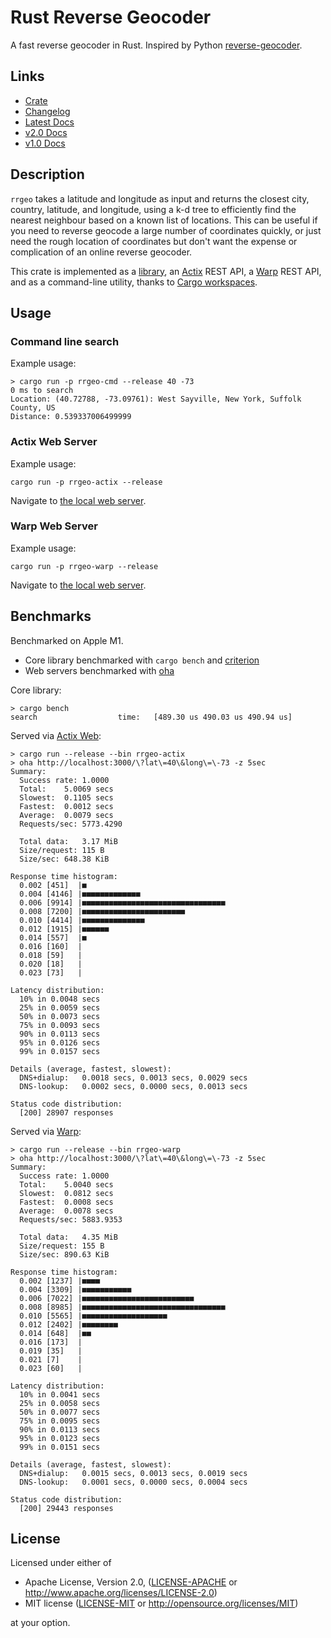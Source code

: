 # Rust Reverse Geocoder
A fast reverse geocoder in Rust. Inspired by Python [reverse-geocoder](https://github.com/thampiman/reverse-geocoder).

## Links

- [Crate](https://crates.io/crates/reverse_geocoder)
- [Changelog](CHANGELOG.md)
- [Latest Docs](https://docs.rs/reverse_geocoder/)
- [v2.0 Docs](https://docs.rs/reverse_geocoder/2.0.0/reverse_geocoder/index.html)
- [v1.0 Docs](https://docs.rs/reverse_geocoder/1.0.1/reverse_geocoder/)

## Description

`rrgeo` takes a latitude and longitude as input and returns the closest city, country, latitude, and longitude, using a k-d tree to efficiently find the nearest neighbour based on a known list of locations. This can be useful if you need to reverse geocode a large number of coordinates quickly, or just need the rough location of coordinates but don't want the expense or complication of an online reverse geocoder.

This crate is implemented as a [library](https://crates.io/crates/reverse_geocoder), an [Actix](https://actix.rs/) REST API, a [Warp](https://seanmonstar.com/post/176530511587/warp) REST API, and as a command-line utility, thanks to [Cargo workspaces](https://doc.rust-lang.org/book/ch14-03-cargo-workspaces.html).

## Usage

### Command line search

Example usage:

```
> cargo run -p rrgeo-cmd --release 40 -73
0 ms to search
Location: (40.72788, -73.09761): West Sayville, New York, Suffolk County, US
Distance: 0.539337006499999
```

### Actix Web Server

Example usage:

```
cargo run -p rrgeo-actix --release
```

Navigate to [the local web server](http://localhost:3000/?lat=40&long=-73).

### Warp Web Server

Example usage:

```
cargo run -p rrgeo-warp --release
```

Navigate to [the local web server](http://localhost:3000/?lat=40&long=-73).

## Benchmarks

Benchmarked on Apple M1.

  * Core library benchmarked with `cargo bench` and [criterion](https://github.com/japaric/criterion.rs)
  * Web servers benchmarked with [oha](https://github.com/hatoo/oha)

Core library:

```
> cargo bench
search                  time:   [489.30 us 490.03 us 490.94 us]
```

Served via [Actix Web](https://actix.rs/):

```
> cargo run --release --bin rrgeo-actix
> oha http://localhost:3000/\?lat\=40\&long\=\-73 -z 5sec
Summary:
  Success rate:	1.0000
  Total:	5.0069 secs
  Slowest:	0.1105 secs
  Fastest:	0.0012 secs
  Average:	0.0079 secs
  Requests/sec:	5773.4290

  Total data:	3.17 MiB
  Size/request:	115 B
  Size/sec:	648.38 KiB

Response time histogram:
  0.002 [451]  |■
  0.004 [4146] |■■■■■■■■■■■■■
  0.006 [9914] |■■■■■■■■■■■■■■■■■■■■■■■■■■■■■■■■
  0.008 [7200] |■■■■■■■■■■■■■■■■■■■■■■■
  0.010 [4414] |■■■■■■■■■■■■■■
  0.012 [1915] |■■■■■■
  0.014 [557]  |■
  0.016 [160]  |
  0.018 [59]   |
  0.020 [18]   |
  0.023 [73]   |

Latency distribution:
  10% in 0.0048 secs
  25% in 0.0059 secs
  50% in 0.0073 secs
  75% in 0.0093 secs
  90% in 0.0113 secs
  95% in 0.0126 secs
  99% in 0.0157 secs

Details (average, fastest, slowest):
  DNS+dialup:	0.0018 secs, 0.0013 secs, 0.0029 secs
  DNS-lookup:	0.0002 secs, 0.0000 secs, 0.0013 secs

Status code distribution:
  [200] 28907 responses

```

Served via [Warp](https://github.com/seanmonstar/warp):

```
> cargo run --release --bin rrgeo-warp
> oha http://localhost:3000/\?lat\=40\&long\=\-73 -z 5sec
Summary:
  Success rate:	1.0000
  Total:	5.0040 secs
  Slowest:	0.0812 secs
  Fastest:	0.0008 secs
  Average:	0.0078 secs
  Requests/sec:	5883.9353

  Total data:	4.35 MiB
  Size/request:	155 B
  Size/sec:	890.63 KiB

Response time histogram:
  0.002 [1237] |■■■■
  0.004 [3309] |■■■■■■■■■■■
  0.006 [7022] |■■■■■■■■■■■■■■■■■■■■■■■■■
  0.008 [8985] |■■■■■■■■■■■■■■■■■■■■■■■■■■■■■■■■
  0.010 [5565] |■■■■■■■■■■■■■■■■■■■
  0.012 [2402] |■■■■■■■■
  0.014 [648]  |■■
  0.016 [173]  |
  0.019 [35]   |
  0.021 [7]    |
  0.023 [60]   |

Latency distribution:
  10% in 0.0041 secs
  25% in 0.0058 secs
  50% in 0.0077 secs
  75% in 0.0095 secs
  90% in 0.0113 secs
  95% in 0.0123 secs
  99% in 0.0151 secs

Details (average, fastest, slowest):
  DNS+dialup:	0.0015 secs, 0.0013 secs, 0.0019 secs
  DNS-lookup:	0.0001 secs, 0.0000 secs, 0.0004 secs

Status code distribution:
  [200] 29443 responses
```

## License

Licensed under either of

 * Apache License, Version 2.0, ([LICENSE-APACHE](LICENSE-APACHE) or http://www.apache.org/licenses/LICENSE-2.0)
 * MIT license ([LICENSE-MIT](LICENSE-MIT) or http://opensource.org/licenses/MIT)

at your option.


